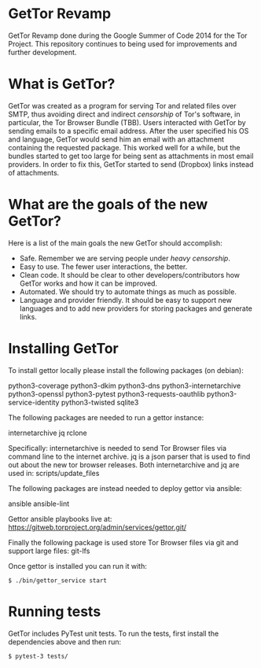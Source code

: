 GetTor Revamp
=============

GetTor Revamp done during the Google Summer of Code 2014 for the Tor Project.
This repository continues to being used for improvements and further
development.

What is GetTor?
===============

GetTor was created as a program for serving Tor and related files over SMTP,
thus avoiding direct and indirect _censorship_ of Tor's software, in particular,
the Tor Browser Bundle (TBB). Users interacted with GetTor by sending emails
to a specific email address. After the user specified his OS and language,
GetTor would send him an email with an attachment containing the requested
package. This worked well for a while, but the bundles started to get too
large for being sent as attachments in most email providers. In order to fix
this, GetTor started to send (Dropbox) links instead of attachments.

What are the goals of the new GetTor?
=====================================

Here is a list of the main goals the new GetTor should accomplish:

 * Safe. Remember we are serving people under _heavy censorship_.
 * Easy to use. The fewer user interactions, the better.
 * Clean code. It should be clear to other developers/contributors how GetTor
 works and how it can be improved.
 * Automated. We should try to automate things as much as possible.
 * Language and provider friendly. It should be easy to support new languages
 and to add new providers for storing packages and generate links.

Installing GetTor
=================

To install gettor locally please install the following packages (on debian):

python3-coverage
python3-dkim
python3-dns
python3-internetarchive
python3-openssl
python3-pytest
python3-requests-oauthlib
python3-service-identity
python3-twisted
sqlite3

The following packages are needed to run a gettor instance:

internetarchive
jq
rclone

Specifically:
internetarchive is needed to send Tor Browser files via command line to the internet archive.
jq is a json parser that is used to find out about the new tor browser releases.
Both internetarchive and jq are used in: scripts/update_files

The following packages are instead needed to deploy gettor via ansible:

ansible
ansible-lint

Gettor ansible playbooks live at: https://gitweb.torproject.org/admin/services/gettor.git/

Finally the following package is used store Tor Browser files via git and support large files:
git-lfs



Once gettor is installed you can run it with:

```
$ ./bin/gettor_service start
```

Running tests
=================

GetTor includes PyTest unit tests. To run the tests, first install the dependencies above and then run:


```
$ pytest-3 tests/
```
